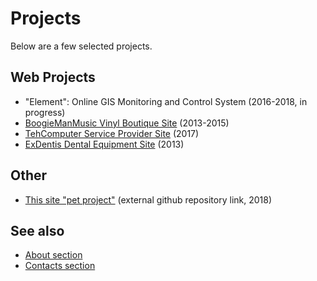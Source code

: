 # Projects

Below are a few selected projects.

## Web Projects

- "Element": Online GIS Monitoring and Control System (2016-2018, in progress)
- [BoogieManMusic Vinyl Boutique Site](#/Projects/Web/15xx-boogiemanmusic) (2013-2015)
- [TehComputer Service Provider Site](#/Projects/Web/1702-tehcomputer) (2017)
- [ExDentis Dental Equipment Site](#/Projects/Web/1308-ExDentis) (2013)

## Other

- [This site "pet project"](https://github.com/lilliputten/lilliputten.github.io-v2) (external github repository link, 2018)

## See also

- [About section](#/About)
- [Contacts section](#/Contacts)

